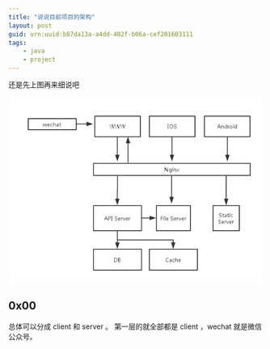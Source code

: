```yaml
---
title: "说说目前项目的架构"
layout: post
guid: urn:uuid:b87da13a-a4dd-402f-b06a-cef201603111
tags:
    - java
    - project
---
```


还是先上图再来细说吧

![整体架构图](/media/images/cef201603111.png)  

## 0x00 ##

总体可以分成 client 和 server 。
第一层的就全部都是 client ，wechat 就是微信公众号。
